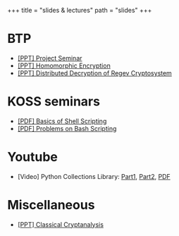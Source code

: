 +++
title = "slides & lectures"
path = "slides"
+++

# BTP

- [[PPT] Project Seminar](/yt-slides/btp.hml)
- [[PPT] Homomorphic Encryption](/yt-slides/fhe.html)
- [[PPT] Distributed Decryption of Regev Cryptosystem](/yt-slides/regev.html) 

# KOSS seminars

- [[PDF] Basics of Shell Scripting](/yt-slides/bash.pdf)
- [[PDF] Problems on Bash Scripting](/yt-slides/bash-problems.pdf)

# Youtube

- [Video] Python Collections Library: [Part1](https://www.youtube.com/watch?v=LIZX29pDhcc), [Part2](https://www.youtube.com/watch?v=zQdjiUb-WSM), [PDF](/yt-slides/collections.pdf)

# Miscellaneous

- [[PPT] Classical Cryptanalysis](/yt-slides/vigenere.html)
